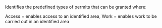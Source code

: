 ﻿Identifies the predefined types of permits that can be granted where:

Access = enables access to an identified area,
Work = enables work to be carried out in an identified area